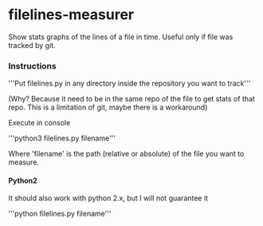 # filelines-measurer
Show stats graphs of the lines of a file in time. Useful only if file was tracked by git.

### Instructions

'''Put filelines.py in any directory inside the repository you want to track'''

(Why? Because it need to be in the same repo of the file to get stats of that repo. This is a limitation of git, maybe there is a workaround)

Execute in console

'''python3 filelines.py filename'''

Where 'filename' is the path (relative or absolute) of the file you want to measure.


#### Python2

It should also work with python 2.x, but I will not guarantee it

'''python filelines.py filename'''
